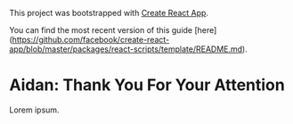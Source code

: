 This project was bootstrapped with [Create React App](https://github.com/facebookincubator/create-react-app).

You can find the most recent version of this guide [here] (https://github.com/facebook/create-react-app/blob/master/packages/react-scripts/template/README.md).

# Aidan: Thank You For Your Attention
Lorem ipsum.